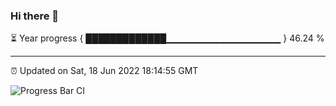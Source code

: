 ### Hi there 👋

⏳ Year progress { █████████████▁▁▁▁▁▁▁▁▁▁▁▁▁▁▁▁▁ } 46.24 %

---

⏰ Updated on Sat, 18 Jun 2022 18:14:55 GMT

![Progress Bar CI](https://github.com/liununu/liununu/workflows/Progress%20Bar%20CI/badge.svg)
